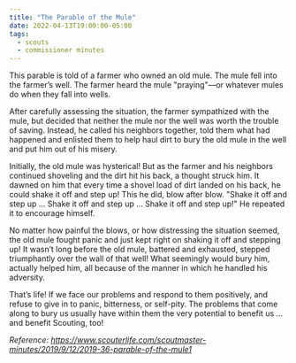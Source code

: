 ```yaml
---
title: "The Parable of the Mule"
date: 2022-04-13T19:00:00-05:00
tags:
  - scouts
  - commissioner minutes
---
```


This parable is told of a farmer who owned an old mule. The mule fell into the farmer’s well. The farmer heard the mule "praying"—or whatever mules do when they fall into wells.

After carefully assessing the situation, the farmer sympathized with the mule, but decided that neither the mule nor the well was worth the trouble of saving. Instead, he called his neighbors together, told them what had happened and enlisted them to help haul dirt to bury the old mule in the well and put him out of his misery.

Initially, the old mule was hysterical! But as the farmer and his neighbors continued shoveling and the dirt hit his back, a thought struck him. It dawned on him that every time a shovel load of dirt landed on his back, he could shake it off and step up! This he did, blow after blow. "Shake it off and step up … Shake it off and step up ... Shake it off and step up!" He repeated it to encourage himself.

No matter how painful the blows, or how distressing the situation seemed, the old mule fought panic and just kept right on shaking it off and stepping up! It wasn’t long before the old mule, battered and exhausted, stepped triumphantly over the wall of that well! What seemingly would bury him, actually helped him, all because of the manner in which he handled his adversity.

That’s life! If we face our problems and respond to them positively, and refuse to give in to panic, bitterness, or self-pity. The problems that come along to bury us usually have within them the very potential to benefit us ... and benefit Scouting, too!

*Reference: https://www.scouterlife.com/scoutmaster-minutes/2019/9/12/2019-36-parable-of-the-mule1*
